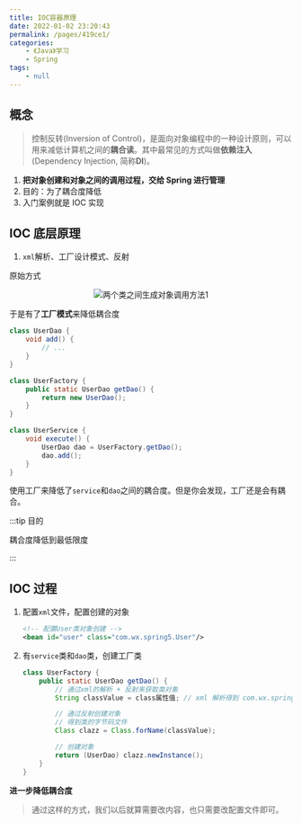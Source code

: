```yaml
---
title: IOC容器原理
date: 2022-01-02 23:20:43
permalink: /pages/419ce1/
categories:
    - 《Java》学习
    - Spring
tags:
    - null
---
```


## 概念

> 控制反转(Inversion of Control)，是面向对象编程中的一种设计原则，可以用来减低计算机之间的**耦合读**。其中最常见的方式叫做**依赖注入**(Dependency Injection, 简称**DI**)。

1.  **把对象创建和对象之间的调用过程，交给 Spring 进行管理**
2.  目的：为了耦合度降低
3.  入门案例就是 IOC 实现

## IOC 底层原理

1.  `xml`解析、工厂设计模式、反射

原始方式

<p align="center"><img src="https://gitee.com/wxvirus/img/raw/master/img/20220102212458.png" alt="两个类之间生成对象调用方法1" /></p>

于是有了**工厂模式**来降低耦合度

```java
class UserDao {
    void add() {
        // ...
    }
}
```

```java
class UserFactory {
    public static UserDao getDao() {
        return new UserDao();
    }
}
```

```java
class UserService {
    void execute() {
        UserDao dao = UserFactory.getDao();
        dao.add();
    }
}
```

使用工厂来降低了`service`和`dao`之间的耦合度。但是你会发现，工厂还是会有耦合。

:::tip 目的

耦合度降低到最低限度

:::

## IOC 过程

1.  配置`xml`文件，配置创建的对象

    ```xml
    <!-- 配置User类对象创建 -->
    <bean id="user" class="com.wx.spring5.User"/>
    ```

2.  有`service`类和`dao`类，创建工厂类

    ```java
    class UserFactory {
        public static UserDao getDao() {
            // 通过xml的解析 + 反射来获取类对象
            String classValue = class属性值; // xml 解析得到 com.wx.spring5.User

            // 通过反射创建对象
            // 得到类的字节码文件
            Class clazz = Class.forName(classValue);

            // 创建对象
            return (UserDao) clazz.newInstance();
        }
    }
    ```

**进一步降低耦合度**

> 通过这样的方式，我们以后就算需要改内容，也只需要改配置文件即可。
